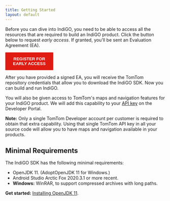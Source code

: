 ```yaml
---
title: Getting Started
layout: default
---
```


Before you can dive into IndiGO, you need to be able to access all the resources that are required
to build an IndiGO product. Click the button below to request _early access_. If granted, you'll be
sent an Evaluation Agreement (EA).

<button
onclick="location.href='https://developer.tomtom.com/indigo/request-access'"
style="background-color:#df1b12; color:white; border:none; padding:10pt; width:30%; font-weight:bold">
REGISTER FOR EARLY ACCESS
</button>

After you have provided a signed EA, you will receive the TomTom repository credentials that allow
you to download the IndiGO SDK. Now you can build and run IndiGO.

You will also be given access to TomTom's maps and navigation features for your IndiGO product. We
will add this capability to your [API key](https://developer.tomtom.com/user/me/apps) on the
Developer Portal.

__Note:__ Only a single TomTom Developer account per customer is required to obtain that extra
capability. Using that single TomTom API key in all your source code will allow you to have maps and
navigation available in your products.

## Minimal Requirements

The IndiGO SDK has the following minimal requirements:

- OpenJDK 11. (AdoptOpenJDK 11 for Windows.)
- Android Studio Arctic Fox 2020.3.1 or more recent.
- __Windows:__ WinRAR, to support compressed archives with long paths.

__Get started:__
[Installing OpenJDK 11](/indigo/documentation/getting-started/installing-openjdk-11).
